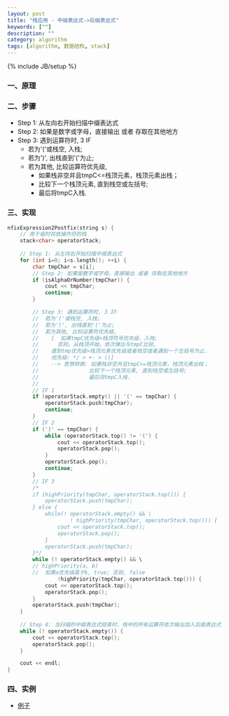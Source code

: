 ```yaml
---
layout: post
title: "栈应用 - 中缀表达式->后缀表达式"
keywords: [""]
description: ""
category: algorithm
tags: [algorithm, 数据结构, stack]
---
```

{% include JB/setup %}

### 一、原理

### 二、步骤
* Step 1: 从左向右开始扫描中缀表达式
* Step 2: 如果是数字或字母，直接输出 或者 存取在其他地方
* Step 3: 遇到运算符时, 3 IF
    * 若为'('或栈空, 入栈;
    * 若为')', 出栈直到'('为止;
    * 若为其他, 比较运算符优先级, 
        * 如果栈非空并且tmpC<=栈顶元素，栈顶元素出栈；
        * 比较下一个栈顶元素, 直到栈空或左括号;
        * 最后将tmpC入栈.

### 三、实现

```c
nfixExpression2Postfix(string s) {
    // 用于临时存放操作符的栈
    stack<char> operatorStack;
    
    // Step 1: 从左向右开始扫描中缀表达式
    for (int i=0; i<s.length(); ++i) {
        char tmpChar = s[i];
        // Step 2: 如果是数字或字母，直接输出 或者 存取在其他地方
        if (isAlphaOrNumber(tmpChar)) {
            cout << tmpChar;
            continue;
        }

        // Step 3: 遇到运算符时, 3 IF
        //  若为'('或栈空, 入栈;
        //  若为')', 出栈直到'('为止;
        //  若为其他, 比较运算符优先级, 
        //    [  如果tmpC优先级>栈顶符号优先级，入栈;
        //      否则，从栈顶开始，依次弹出与tmpC比较, 
        //    直到tmp优先级>栈顶元素优先级或者栈空或者遇到一个左括号为止.
        //    优先级: */ > +- > ()]
        //    --> 思想转换: 如果栈非空并且tmpC<=栈顶元素，栈顶元素出栈；
        //                比较下一个栈顶元素, 直到栈空或左括号;
        //                最后将tmpC入栈.
        //    
        // IF 1  
        if (operatorStack.empty() || '(' == tmpChar) {
            operatorStack.push(tmpChar);
            continue;
        }
        // IF 2
        if (')' == tmpChar) {
            while (operatorStack.top() != '(') {
                cout << operatorStack.top();
                operatorStack.pop();
            }
            operatorStack.pop();
            continue;
        } 
        // IF 3
        /*
        if (highPriority(tmpChar, operatorStack.top())) {
            operatorStack.push(tmpChar);
        } else {
            while(! operatorStack.empty() && \
                    ! highPriority(tmpChar, operatorStack.top())) {
                cout << operatorStack.top();
                operatorStack.pop();
            }
            operatorStack.push(tmpChar);
        }*/
        while (! operatorStack.empty() && \
        // highPriority(a, b)
        //  如果a优先级高于b, true; 否则, false
                !highPriority(tmpChar, operatorStack.top())) {
            cout << operatorStack.top();
            operatorStack.pop();
        }
        operatorStack.push(tmpChar);
    }
    
    // Step 4: 当扫描的中缀表达式结束时，栈中的所有运算符依次输出加入后缀表达式
    while (! operatorStack.empty()) {
        cout << operatorStack.top();
        operatorStack.pop();
    }

    cout << endl;
}
```

### 四、实例
* [例子]({{site.url}/work/algorithm/Stack-1-Arithmetic-Expression-Conversion.cpp})
